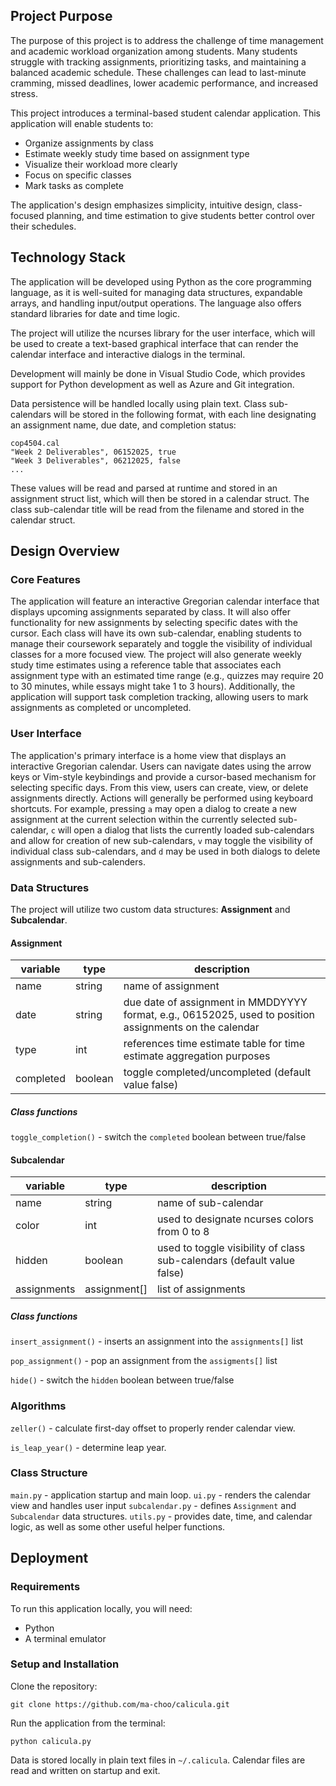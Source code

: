 ## Project Purpose
The purpose of this project is to address the challenge of time management and academic workload organization among students. Many students struggle with tracking assignments, prioritizing tasks, and maintaining a balanced academic schedule. These challenges can lead to last-minute cramming, missed deadlines, lower academic performance, and increased stress.

This project introduces a terminal-based student calendar application. This application will enable students to:
- Organize assignments by class
- Estimate weekly study time based on assignment type
- Visualize their workload more clearly
- Focus on specific classes
- Mark tasks as complete

The application's design emphasizes simplicity, intuitive design, class-focused planning, and time estimation to give students better control over their schedules.

## Technology Stack
The application will be developed using Python as the core programming language, as it is well-suited for managing data structures, expandable arrays, and handling input/output operations. The language also offers standard libraries for date and time logic.

The project will utilize the ncurses library for the user interface, which will be used to create a text-based graphical interface that can render the calendar interface and interactive dialogs in the terminal.

Development will mainly be done in Visual Studio Code, which provides support for Python development as well as Azure and Git integration.

Data persistence will be handled locally using plain text. Class sub-calendars will be stored in the following format, with each line designating an assignment name, due date, and completion status:
```
cop4504.cal
"Week 2 Deliverables", 06152025, true
"Week 3 Deliverables", 06212025, false
...
```

These values will be read and parsed at runtime and stored in an assignment struct list, which will then be stored in a calendar struct. The class sub-calendar title will be read from the filename and stored in the calendar struct.

## Design Overview
### Core Features
The application will feature an interactive Gregorian calendar interface that displays upcoming assignments separated by class. It will also offer functionality for new assignments by selecting specific dates with the cursor. Each class will have its own sub-calendar, enabling students to manage their coursework separately and toggle the visibility of individual classes for a more focused view. The project will also generate weekly study time estimates using a reference table that associates each assignment type with an estimated time range (e.g., quizzes may require 20 to 30 minutes, while essays might take 1 to 3 hours). Additionally, the application will support task completion tracking, allowing users to mark assignments as completed or uncompleted.

### User Interface
The application's primary interface is a home view that displays an interactive Gregorian calendar. Users can navigate dates using the arrow keys or Vim-style keybindings and provide a cursor-based mechanism for selecting specific days. From this view, users can create, view, or delete assignments directly. Actions will generally be performed using keyboard shortcuts. For example, pressing `a` may open a dialog to create a new assignment at the current selection within the currently selected sub-calendar, `c` will open a dialog that lists the currently loaded sub-calendars and allow for creation of new sub-calendars, `v` may toggle the visibility of individual class sub-calendars, and `d` may be used in both dialogs to delete assignments and sub-calenders.

### Data Structures
The project will utilize two custom data structures: **Assignment** and **Subcalendar**.

#### Assignment
| variable          | type    | description                                                                                             |
| ----------------- | ------- | ------------------------------------------------------------------------------------------------------- |
| name              | string  | name of assignment                                                                                      |
| date              | string  | due date of assignment in MMDDYYYY format, e.g., 06152025, used to position assignments on the calendar |
| type              | int     | references time estimate table for time estimate aggregation purposes                                   |
| completed         | boolean | toggle completed/uncompleted (default value false)                                                      |

##### Class functions
`toggle_completion()` - switch the `completed` boolean between true/false

#### Subcalendar
| variable        | type          | description                                                            |
| --------------- | ------------  | ---------------------------------------------------------------------- |
| name            | string        | name of sub-calendar                                                   |
| color           | int           | used to designate ncurses colors from 0 to 8                           |
| hidden          | boolean       | used to toggle visibility of class sub-calendars (default value false) |
| assignments     | assignment[]  | list of assignments                                                    |

##### Class functions
`insert_assignment()` - inserts an assignment into the `assignments[]` list

`pop_assignment()` - pop an assignment from the `assigments[]` list

`hide()` - switch the `hidden` boolean between true/false

### Algorithms
`zeller()` - calculate first-day offset to properly render calendar view.

`is_leap_year()` - determine leap year.

### Class Structure
`main.py` - application startup and main loop.
`ui.py` - renders the calendar view and handles user input
`subcalendar.py` - defines `Assignment` and `Subcalendar` data structures.
`utils.py` - provides date, time, and calendar logic, as well as some other useful helper functions.

## Deployment
### Requirements
To run this application locally, you will need:
- Python
- A terminal emulator  

### Setup and Installation
Clone the repository:
```
git clone https://github.com/ma-choo/calicula.git
```

Run the application from the terminal:
```
python calicula.py
```

Data is stored locally in plain text files in `~/.calicula`. Calendar files are read and written on startup and exit.
